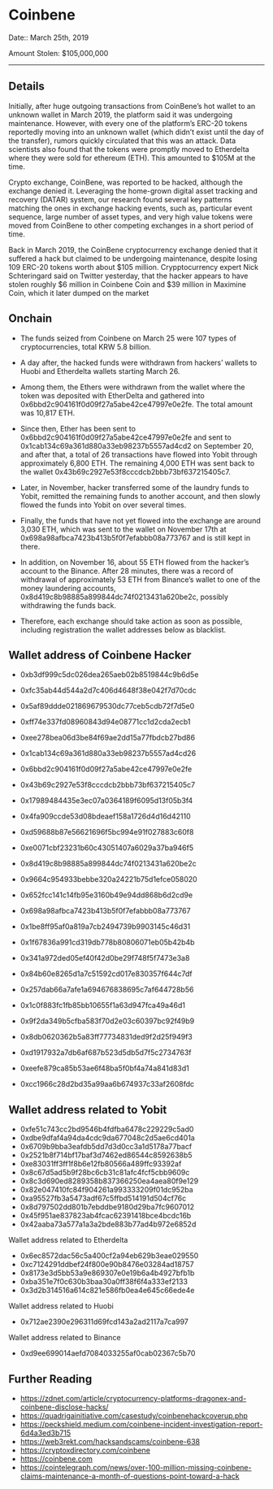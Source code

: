 # Coinbene

Date:: March 25th, 2019

Amount Stolen: $105,000,000



---


## Details

Initially, after huge outgoing transactions from CoinBene’s hot wallet to an unknown wallet in March 2019, the platform said it was undergoing maintenance. However, with every one of the platform’s ERC-20 tokens reportedly moving into an unknown wallet (which didn’t exist until the day of the transfer), rumors quickly circulated that this was an attack. Data scientists also found that the tokens were promptly moved to Etherdelta where they were sold for ethereum (ETH). This amounted to $105M at the time. 

Crypto exchange, CoinBene, was reported to be hacked, although the exchange denied it. Leveraging the home-grown digital asset tracking and recovery (DATAR) system, our research found several key patterns matching the ones in exchange hacking events, such as, particular event sequence, large number of asset types, and very high value tokens were moved from CoinBene to other competing exchanges in a short period of time.

Back in March 2019, the CoinBene cryptocurrency exchange denied that it suffered a hack but claimed to be undergoing maintenance, despite losing 109 ERC-20 tokens worth about $105 million. Crypptocurrency expert Nick Schteringard said on Twitter yesterday, that the hacker appears to have stolen roughly $6 million in Coinbene Coin and $39 million in Maximine Coin, which it later dumped on the market


## Onchain

- The funds seized from Coinbene on March 25 were 107 types of cryptocurrencies, total KRW 5.8 billion.

- A day after, the hacked funds were withdrawn from hackers’ wallets to Huobi and Etherdelta wallets starting March 26.

- Among them, the Ethers were withdrawn from the wallet where the token was deposited with EtherDelta and gathered into 0x6bbd2c904161f0d09f27a5abe42ce47997e0e2fe. The total amount was 10,817 ETH.

- Since then, Ether has been sent to 0x6bbd2c904161f0d09f27a5abe42ce47997e0e2fe and sent to 0x1cab134c69a361d880a33eb98237b5557ad4cd2 on September 20, and after that, a total of 26 transactions have flowed into Yobit through approximately 6,800 ETH. The remaining 4,000 ETH was sent back to the wallet 0x43b69c2927e53f8cccdcb2bbb73bf637215405c7.

- Later, in November, hacker transferred some of the laundry funds to Yobit, remitted the remaining funds to another account, and then slowly flowed the funds into Yobit on over several times.

- Finally, the funds that have not yet flowed into the exchange are around 3,030 ETH, which was sent to the wallet on November 17th at 0x698a98afbca7423b413b5f0f7efabbb08a773767 and is still kept in there.

- In addition, on November 16, about 55 ETH flowed from the hacker’s account to the Binance. After 28 minutes, there was a record of withdrawal of approximately 53 ETH from Binance’s wallet to one of the money laundering accounts, 0x8d419c8b98885a899844dc74f0213431a620be2c, possibly withdrawing the funds back.

- Therefore, each exchange should take action as soon as possible, including registration the wallet addresses below as blacklist.


## Wallet address of Coinbene Hacker

- 0xb3df999c5dc026dea265aeb02b8519844c9b6d5e

- 0xfc35ab44d544a2d7c406d4648f38e042f7d70cdc

- 0x5af89ddde021869679530dc77ceb5cdb72f7d5e0
- 0xff74e337fd08960843d94e08771cc1d2cda2ecb1
- 0xee278bea06d3be84f69ae2dd15a77fbdcb27bd86
- 0x1cab134c69a361d880a33eb98237b5557ad4cd26
- 0x6bbd2c904161f0d09f27a5abe42ce47997e0e2fe
- 0x43b69c2927e53f8cccdcb2bbb73bf637215405c7
- 0x17989484435e3ec07a0364189f6095d13f05b3f4
- 0x4fa909ccde53d08bdeaef158a1726d4d16d42110
- 0xd59688b87e56621696f5bc994e91f027883c60f8
- 0xe0071cbf23231b60c43051407a6029a37ba946f5
- 0x8d419c8b98885a899844dc74f0213431a620be2c
- 0x9664c954933bebbe320a24221b75d1efce058020
- 0x652fcc141c14fb95e3160b49e94dd868b6d2cd9e
- 0x698a98afbca7423b413b5f0f7efabbb08a773767
- 0x1be8ff95af0a819a7cb2494739b9903145c46d31
- 0x1f67836a991cd319db778b80806071eb05b42b4b
- 0x341a972ded05ef40f42d0be29f748f5f7473e3a8
- 0x84b60e8265d1a7c51592cd017e830357f644c7df
- 0x257dab66a7afe1a694676838695c7af644728b56
- 0x1c0f883fc1fb85bb10655f1a63d947fca49a46d1
- 0x9f2da349b5cfba583f70d2e03c60397bc92f49b9
- 0x8db0620362b5a83ff77734831ded9f2d25f949f3
- 0xd1917932a7db6af687b523d5db5d7f5c2734763f
- 0xeefe879ca85b53ae6f48ba5f0bf4a74a841d83d1
- 0xcc1966c28d2bd35a99aa6b674937c33af2608fdc

## Wallet address related to Yobit
- 0xfe51c743cc2bd9546b4fdfba6478c229229c5ad0
- 0xdbe9dfaf4a94da4cdc9da677048c2d5ae6cd401a
- 0x6709b9bba3eafdb5dd7d3d0cc3a1d5178a77bacf
- 0x2521b8f714bf17baf3d7462ed86544c8592638b5
- 0xe83031ff3ff1f8b6e12fb80566a489ffc93392af
- 0x8c67d5ad5b9f28bc6cb31c81afc4fcf5cbb9609c
- 0x8c3d690ed8289358b837366250ea4aea80f9e129
- 0x82e047410fc84f904261a993333209f01dc952ba
- 0xa95527fb3a5473adf67c5ffbd514191d504cf76c
- 0x8d797502dd801b7ebddbe9180d29ba7fc9607012
- 0x45f951ae837823ab4fcac62391418bce4bcdc16b
- 0x42aaba73a577a1a3a2bde883b77ad4b972e6852d

Wallet address related to Etherdelta
- 0x6ec8572dac56c5a400cf2a94eb629b3eae029550
- 0xc7124291ddbef24f800e90b8476e03284ad18757
- 0x8173e3d5bb53a9e869307e0e19b6a4b4927bfb1b
- 0xba351e7f0c630b3baa30a0ff38f6f4a333ef2133
- 0x3d2b314516a614c821e586fb0ea4e645c66ede4e

Wallet address related to Huobi
- 0x712ae2390e296311d69fcd143a2ad2117a7ca997

Wallet address related to Binance
- 0xd9ee699014aefd7084033255af0cab02367c5b70





## Further Reading

- https://zdnet.com/article/cryptocurrency-platforms-dragonex-and-coinbene-disclose-hacks/ 
- https://quadrigainitiative.com/casestudy/coinbenehackcoverup.php
- https://peckshield.medium.com/coinbene-incident-investigation-report-6d4a3ed3b715
- https://web3rekt.com/hacksandscams/coinbene-638
- https://cryptoxdirectory.com/coinbene
- https://coinbene.com
- https://cointelegraph.com/news/over-100-million-missing-coinbene-claims-maintenance-a-month-of-questions-point-toward-a-hack
